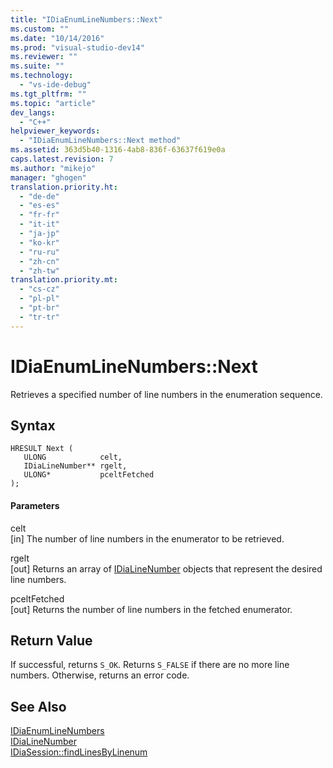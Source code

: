 ```yaml
---
title: "IDiaEnumLineNumbers::Next"
ms.custom: ""
ms.date: "10/14/2016"
ms.prod: "visual-studio-dev14"
ms.reviewer: ""
ms.suite: ""
ms.technology: 
  - "vs-ide-debug"
ms.tgt_pltfrm: ""
ms.topic: "article"
dev_langs: 
  - "C++"
helpviewer_keywords: 
  - "IDiaEnumLineNumbers::Next method"
ms.assetid: 363d5b40-1316-4ab8-836f-63637f619e0a
caps.latest.revision: 7
ms.author: "mikejo"
manager: "ghogen"
translation.priority.ht: 
  - "de-de"
  - "es-es"
  - "fr-fr"
  - "it-it"
  - "ja-jp"
  - "ko-kr"
  - "ru-ru"
  - "zh-cn"
  - "zh-tw"
translation.priority.mt: 
  - "cs-cz"
  - "pl-pl"
  - "pt-br"
  - "tr-tr"
---
```

# IDiaEnumLineNumbers::Next
Retrieves a specified number of line numbers in the enumeration sequence.  
  
## Syntax  
  
```cpp#  
HRESULT Next (   
   ULONG            celt,  
   IDiaLineNumber** rgelt,  
   ULONG*           pceltFetched  
);  
```  
  
#### Parameters  
 celt  
 [in] The number of line numbers in the enumerator to be retrieved.  
  
 rgelt  
 [out] Returns an array of [IDiaLineNumber](../debugger/idialinenumber.md) objects that represent the desired line numbers.  
  
 pceltFetched  
 [out] Returns the number of line numbers in the fetched enumerator.  
  
## Return Value  
 If successful, returns `S_OK`. Returns `S_FALSE` if there are no more line numbers. Otherwise, returns an error code.  
  
## See Also  
 [IDiaEnumLineNumbers](../debugger/idiaenumlinenumbers.md)   
 [IDiaLineNumber](../debugger/idialinenumber.md)   
 [IDiaSession::findLinesByLinenum](../debugger/idiasession--findlinesbylinenum.md)
